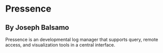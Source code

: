 # Pressence
## By Joseph Balsamo

Pressence is an developmental log manager that supports query, remote access, and
visualization tools in a central interface.

